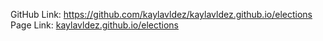 GitHub Link: https://github.com/kaylavldez/kaylavldez.github.io/elections<br>
Page Link: [kaylavldez.github.io/elections](https://kaylavldez.github.io/elections)
